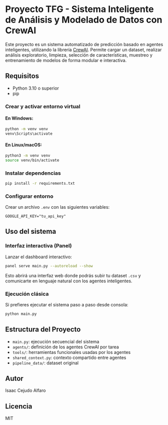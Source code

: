 # Proyecto TFG - Sistema Inteligente de Análisis y Modelado de Datos con CrewAI

Este proyecto es un sistema automatizado de predicción basado en agentes inteligentes, utilizando la librería [CrewAI](https://docs.crewai.com). Permite cargar un dataset, realizar análisis exploratorio, limpieza, selección de características, muestreo y entrenamiento de modelos de forma modular e interactiva.

## Requisitos

- Python 3.10 o superior
- pip

### Crear y activar entorno virtual

#### En Windows:
```bash
python -m venv venv
venv\Scripts\activate
```

#### En Linux/macOS:
```bash
python3 -m venv venv
source venv/bin/activate
```

### Instalar dependencias
```bash
pip install -r requirements.txt
```

### Configurar entorno

Crear un archivo `.env` con las siguientes variables:
```env
GOOGLE_API_KEY="tu_api_key"
```

## Uso del sistema

### Interfaz interactiva (Panel)

Lanzar el dashboard interactivo:
```bash
panel serve main.py --autoreload --show
```

Esto abrirá una interfaz web donde podrás subir tu dataset `.csv` y comunicarte en lenguaje natural con los agentes inteligentes.

### Ejecución clásica

Si prefieres ejecutar el sistema paso a paso desde consola:
```bash
python main.py
```

## Estructura del Proyecto

- `main.py`: ejecución secuencial del sistema
- `agents/`: definición de los agentes CrewAI por tarea
- `tools/`: herramientas funcionales usadas por los agentes
- `shared_context.py`: contexto compartido entre agentes
- `pipeline_data/`: dataset original

## Autor
Isaac Cejudo Alfaro

## Licencia
MIT